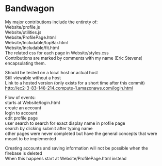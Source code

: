 # Bandwagon

My major contributions include the entirety of:  
Website/profile.js  
Website/utilities.js  
Website/ProfilePage.html  
Website/Includable/topBar.html  
Website/Includable/fit.html  
The related css for each page in Website/styles.css  
Contributions are marked by comments with my name (Eric Stevens) encapsulating them.

Should be tested on a local host or actual host  
Still viewable without a host  
Link to a hosted version (only exists for a short time after this commit)  
http://ec2-3-83-148-214.compute-1.amazonaws.com/login.html  

Flow of events:  
starts at Website/login.html  
create an account  
login to account  
edit profile page  
user search to search for exact display name in profile page  
search by clicking submit after typing name  
other pages were never completed but have the general concepts that were meant to be implemented  

Creating accounts and saving information will not be possible when the firebase is deleted  
When this happens start at Website/ProfilePage.html instead  
